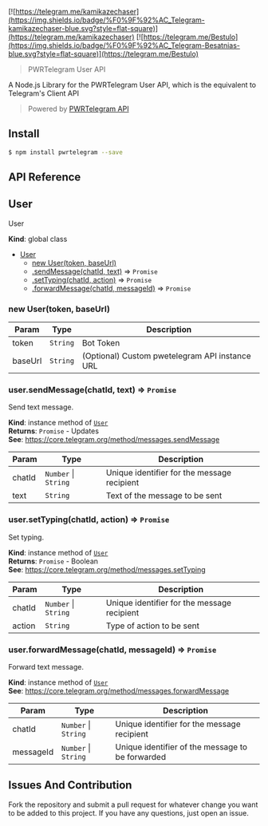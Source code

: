  [![https://telegram.me/kamikazechaser](https://img.shields.io/badge/%F0%9F%92%AC_Telegram-kamikazechaser-blue.svg?style=flat-square)](https://telegram.me/kamikazechaser)
 [![https://telegram.me/Bestulo](https://img.shields.io/badge/%F0%9F%92%AC_Telegram-Besatnias-blue.svg?style=flat-square)](https://telegram.me/Bestulo)
 >PWRTelegram User API

 A Node.js Library for the PWRTelegram User API, which is the equivalent to Telegram's Client API

 > Powered by [PWRTelegram API](http://pwrtelegram.xyz/)

 ## Install

 ```bash
 $ npm install pwrtelegram --save
 ```

## API Reference

<a name="User"></a>

## User
User

**Kind**: global class  

* [User](#User)
    * [new User(token, baseUrl)](#new_User_new)
    * [.sendMessage(chatId, text)](#User+sendMessage) ⇒ <code>Promise</code>
    * [.setTyping(chatId, action)](#User+setTyping) ⇒ <code>Promise</code>
    * [.forwardMessage(chatId, messageId)](#User+forwardMessage) ⇒ <code>Promise</code>

<a name="new_User_new"></a>

### new User(token, baseUrl)

| Param | Type | Description |
| --- | --- | --- |
| token | <code>String</code> | Bot Token |
| baseUrl | <code>String</code> | (Optional) Custom pwetelegram API instance URL |

<a name="User+sendMessage"></a>

### user.sendMessage(chatId, text) ⇒ <code>Promise</code>
Send text message.

**Kind**: instance method of <code>[User](#User)</code>  
**Returns**: <code>Promise</code> - Updates  
**See**: https://core.telegram.org/method/messages.sendMessage  

| Param | Type | Description |
| --- | --- | --- |
| chatId | <code>Number</code> &#124; <code>String</code> | Unique identifier for the message recipient |
| text | <code>String</code> | Text of the message to be sent |

<a name="User+setTyping"></a>

### user.setTyping(chatId, action) ⇒ <code>Promise</code>
Set typing.

**Kind**: instance method of <code>[User](#User)</code>  
**Returns**: <code>Promise</code> - Boolean  
**See**: https://core.telegram.org/method/messages.setTyping  

| Param | Type | Description |
| --- | --- | --- |
| chatId | <code>Number</code> &#124; <code>String</code> | Unique identifier for the message recipient |
| action | <code>String</code> | Type of action to be sent |

<a name="User+forwardMessage"></a>

### user.forwardMessage(chatId, messageId) ⇒ <code>Promise</code>
Forward text message.

**Kind**: instance method of <code>[User](#User)</code>  
**See**: https://core.telegram.org/method/messages.forwardMessage  

| Param | Type | Description |
| --- | --- | --- |
| chatId | <code>Number</code> &#124; <code>String</code> | Unique identifier for the message recipient |
| messageId | <code>Number</code> &#124; <code>String</code> | Unique identifier of the message to be forwarded |


## Issues And Contribution

Fork the repository and submit a pull request for whatever change you want to be added to this project. If you have any questions, just open an issue.